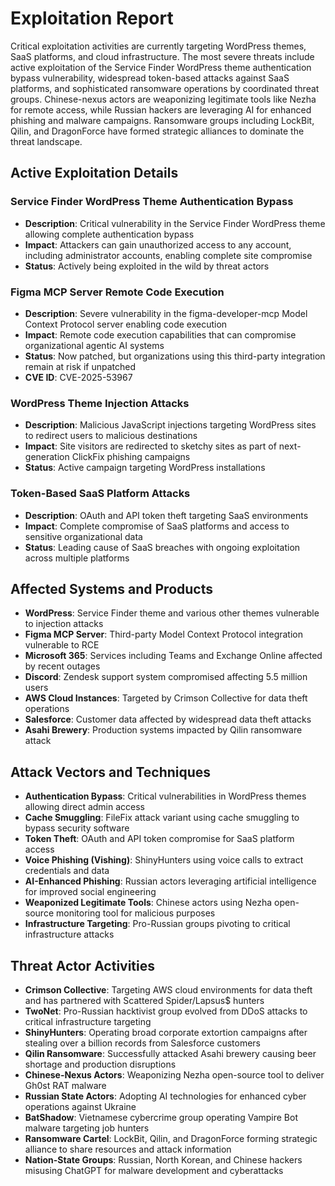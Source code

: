 # Exploitation Report

Critical exploitation activities are currently targeting WordPress themes, SaaS platforms, and cloud infrastructure. The most severe threats include active exploitation of the Service Finder WordPress theme authentication bypass vulnerability, widespread token-based attacks against SaaS platforms, and sophisticated ransomware operations by coordinated threat groups. Chinese-nexus actors are weaponizing legitimate tools like Nezha for remote access, while Russian hackers are leveraging AI for enhanced phishing and malware campaigns. Ransomware groups including LockBit, Qilin, and DragonForce have formed strategic alliances to dominate the threat landscape.

## Active Exploitation Details

### Service Finder WordPress Theme Authentication Bypass
- **Description**: Critical vulnerability in the Service Finder WordPress theme allowing complete authentication bypass
- **Impact**: Attackers can gain unauthorized access to any account, including administrator accounts, enabling complete site compromise
- **Status**: Actively being exploited in the wild by threat actors

### Figma MCP Server Remote Code Execution
- **Description**: Severe vulnerability in the figma-developer-mcp Model Context Protocol server enabling code execution
- **Impact**: Remote code execution capabilities that can compromise organizational agentic AI systems
- **Status**: Now patched, but organizations using this third-party integration remain at risk if unpatched
- **CVE ID**: CVE-2025-53967

### WordPress Theme Injection Attacks
- **Description**: Malicious JavaScript injections targeting WordPress sites to redirect users to malicious destinations
- **Impact**: Site visitors are redirected to sketchy sites as part of next-generation ClickFix phishing campaigns
- **Status**: Active campaign targeting WordPress installations

### Token-Based SaaS Platform Attacks
- **Description**: OAuth and API token theft targeting SaaS environments
- **Impact**: Complete compromise of SaaS platforms and access to sensitive organizational data
- **Status**: Leading cause of SaaS breaches with ongoing exploitation across multiple platforms

## Affected Systems and Products

- **WordPress**: Service Finder theme and various other themes vulnerable to injection attacks
- **Figma MCP Server**: Third-party Model Context Protocol integration vulnerable to RCE
- **Microsoft 365**: Services including Teams and Exchange Online affected by recent outages
- **Discord**: Zendesk support system compromised affecting 5.5 million users
- **AWS Cloud Instances**: Targeted by Crimson Collective for data theft operations
- **Salesforce**: Customer data affected by widespread data theft attacks
- **Asahi Brewery**: Production systems impacted by Qilin ransomware attack

## Attack Vectors and Techniques

- **Authentication Bypass**: Critical vulnerabilities in WordPress themes allowing direct admin access
- **Cache Smuggling**: FileFix attack variant using cache smuggling to bypass security software
- **Token Theft**: OAuth and API token compromise for SaaS platform access
- **Voice Phishing (Vishing)**: ShinyHunters using voice calls to extract credentials and data
- **AI-Enhanced Phishing**: Russian actors leveraging artificial intelligence for improved social engineering
- **Weaponized Legitimate Tools**: Chinese actors using Nezha open-source monitoring tool for malicious purposes
- **Infrastructure Targeting**: Pro-Russian groups pivoting to critical infrastructure attacks

## Threat Actor Activities

- **Crimson Collective**: Targeting AWS cloud environments for data theft and has partnered with Scattered Spider/Lapsus$ hunters
- **TwoNet**: Pro-Russian hacktivist group evolved from DDoS attacks to critical infrastructure targeting
- **ShinyHunters**: Operating broad corporate extortion campaigns after stealing over a billion records from Salesforce customers
- **Qilin Ransomware**: Successfully attacked Asahi brewery causing beer shortage and production disruptions
- **Chinese-Nexus Actors**: Weaponizing Nezha open-source tool to deliver Gh0st RAT malware
- **Russian State Actors**: Adopting AI technologies for enhanced cyber operations against Ukraine
- **BatShadow**: Vietnamese cybercrime group operating Vampire Bot malware targeting job hunters
- **Ransomware Cartel**: LockBit, Qilin, and DragonForce forming strategic alliance to share resources and attack information
- **Nation-State Groups**: Russian, North Korean, and Chinese hackers misusing ChatGPT for malware development and cyberattacks